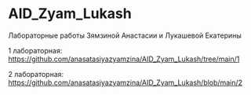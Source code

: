 # AID_Zyam_Lukash
Лабораторные работы Зямзиной Анастасии и Лукашевой Екатерины

1 лабораторная: https://github.com/anasatasiyazyamzina/AID_Zyam_Lukash/tree/main/1

2 лабораторная: https://github.com/anasatasiyazyamzina/AID_Zyam_Lukash/blob/main/2
